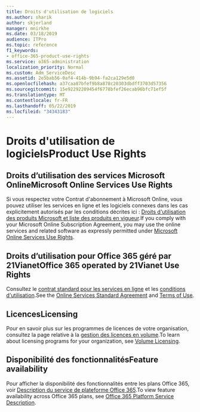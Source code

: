 ```yaml
---
title: Droits d'utilisation de logiciels
ms.author: sharik
author: skjerland
manager: mnirkhe
ms.date: 03/18/2019
audience: ITPro
ms.topic: reference
f1_keywords:
- office-365-product-use-rights
ms.service: o365-administration
localization_priority: Normal
ms.custom: Adm_ServiceDesc
ms.assetid: 2e5bab56-0af4-414b-9b94-fa2ca129e5d0
ms.openlocfilehash: a37caa87bfef9b8a878c20303dbdff3703d57356
ms.sourcegitcommit: 15e92292209454f6778bfef26ecab96bfc71ef5f
ms.translationtype: MT
ms.contentlocale: fr-FR
ms.lasthandoff: 05/22/2019
ms.locfileid: "34343183"
---
```

# <a name="product-use-rights"></a><span data-ttu-id="95720-102">Droits d'utilisation de logiciels</span><span class="sxs-lookup"><span data-stu-id="95720-102">Product Use Rights</span></span>

## <a name="microsoft-online-services-use-rights"></a><span data-ttu-id="95720-103">Droits d’utilisation des services Microsoft Online</span><span class="sxs-lookup"><span data-stu-id="95720-103">Microsoft Online Services Use Rights</span></span>

<span data-ttu-id="95720-104">Si vous respectez votre Contrat d'abonnement à Microsoft Online, vous pouvez utiliser les services en ligne et les logiciels connexes dans les cas explicitement autorisés par les conditions décrites ici : [Droits d'utilisation des produits Microsoft et liste des produits en vigueur](http://www.microsoftvolumelicensing.com/DocumentSearch.aspx?Mode=3&DocumentTypeId=37&ShowArchived=true).</span><span class="sxs-lookup"><span data-stu-id="95720-104">If you comply with your Microsoft Online Subscription Agreement, you may use the online services and related software as expressly permitted under [Microsoft Online Services Use Rights](http://www.microsoftvolumelicensing.com/DocumentSearch.aspx?Mode=3&DocumentTypeId=37&ShowArchived=true).</span></span>
  
## <a name="office-365-operated-by-21vianet-use-rights"></a><span data-ttu-id="95720-105">Droits d’utilisation pour Office 365 géré par 21Vianet</span><span class="sxs-lookup"><span data-stu-id="95720-105">Office 365 operated by 21Vianet Use Rights</span></span>

<span data-ttu-id="95720-106">Consultez le [contrat standard pour les services en ligne](http://www.21vbluecloud.com/office365/O365-AgreeWebDir/) et les [conditions d'utilisation](http://www.21vbluecloud.com/office365/O365-TOU/).</span><span class="sxs-lookup"><span data-stu-id="95720-106">See the [Online Services Standard Agreement](http://www.21vbluecloud.com/office365/O365-AgreeWebDir/) and [Terms of Use](http://www.21vbluecloud.com/office365/O365-TOU/).</span></span>
  
## <a name="licensing"></a><span data-ttu-id="95720-107">Licences</span><span class="sxs-lookup"><span data-stu-id="95720-107">Licensing</span></span>

<span data-ttu-id="95720-108">Pour en savoir plus sur les programmes de licences de votre organisation, consultez la page relative à la [gestion des licences en volume](https://go.microsoft.com/fwlink/?LinkId=393693).</span><span class="sxs-lookup"><span data-stu-id="95720-108">To learn about licensing programs for your organization, see [Volume Licensing](https://go.microsoft.com/fwlink/?LinkId=393693).</span></span>
  
## <a name="feature-availability"></a><span data-ttu-id="95720-109">Disponibilité des fonctionnalités</span><span class="sxs-lookup"><span data-stu-id="95720-109">Feature availability</span></span>

<span data-ttu-id="95720-110">Pour afficher la disponibilité des fonctionnalités entre les plans Office 365, voir [Description du service de plateforme Office 365](https://technet.microsoft.com/en-us/library/office-365-platform-service-description.aspx).</span><span class="sxs-lookup"><span data-stu-id="95720-110">To view feature availability across Office 365 plans, see [Office 365 Platform Service Description](https://technet.microsoft.com/en-us/library/office-365-platform-service-description.aspx).</span></span>
  

